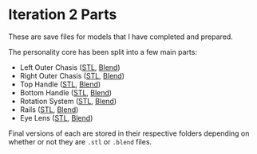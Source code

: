# Iteration 2 Parts
These are save files for models that I have completed and prepared.

The personality core has been split into a few main parts:

- Left Outer Chasis ([STL](./STLs/LeftChasis.stl), [Blend](./Blends/LeftChasis.blend))
- Right Outer Chasis ([STL](./STLs/RightChasis.stl), [Blend](./Blends/RightChasis.blend))
- Top Handle ([STL](./STLs/TopHandle.stl), [Blend](./Blends/TopHandle.blend))
- Bottom Handle ([STL](./STLs/BottomHandle.stl), [Blend](./Blends/BottomHandle.blend))
- Rotation System ([STL](./STLs/RotationSystem.stl), [Blend](./Blends/RotationSystem.blend))
- Rails ([STL](./STLs/Rails.stl), [Blend](./Blends/Rails.blend))
- Eye Lens ([STL](./STLs/Eye.stl), [Blend](./Blends/Eye.blend))

Final versions of each are stored in their respective folders depending on whether or not they are `.stl` or `.blend` files.

